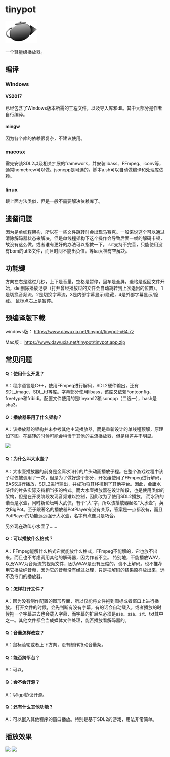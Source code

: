 # tinypot
<img src="https://raw.githubusercontent.com/scarsty/bigpot/master/logo.png" width = "20%" />

一个轻量级播放器。

## 编译
### Windows
#### VS2017
已经包含了Windows版本所需的工程文件，以及导入库和dll。其中大部分是作者自行编译。
#### mingw
因为各个库的依赖很复杂，不建议使用。

### macosx
需先安装SDL2以及相关扩展的framework，并安装libass、FFmpeg、iconv等，通常homebrew可以做。jsoncpp是可选的。脚本a.sh可以自动做编译和处理库依赖。

### linux
跟上面方法类似，但是一般不需要解决依赖库了。

## 遗留问题
因为是单线程架构，所以在一些文件跳转时会出现马赛克。一般来说这个可以通过清除解码器状态来解决，但是单线程架构下这个操作会导致后面一帧的解码卡顿，故没有这么做。或者谁有更好的办法可以指教一下。
srt支持不完善，只能使用没有bom的utf8文件，而且时间不能出负值。等ka大神有空解决。

## 功能键
方向左右是跳过几秒，上下是音量，空格是暂停，回车是全屏，退格是返回文件开始，del删除播放记录（打开曾经播放过的文件会自动跳转到上次退出的位置）。
1是切换音频流，2是切换字幕流，3是内部字幕显示/隐藏，4是外部字幕显示/隐藏。
鼠标点右上是暂停。

## 预编译版下载
windows版：
<https://www.dawuxia.net/tinypot/tinypot-x64.7z>

Mac版：
<https://www.dawuxia.net/tinypot/tinypot.app.zip>


## 常见问题

#### Q：使用什么开发？
A：程序语言是C++，使用FFmpeg进行解码，SDL2硬件输出，还有SDL_image、SDL_ttf等库。字幕部分使用libass，该库又依赖Fontconfig、freetype和fribidi。配置文件使用的是tinyxml2和jsoncpp（二选一），hash是sha3。

#### Q：播放器采用了什么架构？
A：该播放器的架构并未参考其他主流播放器，而是重新设计的单线程预解，原理如下图。在跳转的时候可能会稍慢于其他的主流播放器，但是相差并不明显。

<img src="https://raw.githubusercontent.com/scarsty/bigpot/master/pic/ac.png" width = "50%" />

#### Q：为什么叫大水壶？
A：大水壶播放器的前身是金庸水浒传的片头动画播放子程。在整个游戏过程中该子程仅被调用了一次，但是为了做好这个部分，开发组使用了FFmpeg进行解码，BASS进行播放，SDL2进行输出，并成功将其移植到了其他平台。因此，金庸水浒传的片头实际支持相当多的格式。而大水壶播放器在设计阶段，也是使用类似的架构，但是在开发阶段发现音频难以控制，因此改为了使用SDL2播放。
而水浒的谐音是水壶，同时新论坛叫大武侠，有个“大”字，所以该播放器起名“大水壶”，英文BigPot。至于跟著名的播放器PotPlayer有没有关系，答案是一点都没有，而且PotPlayer的功能远远强于大水壶，名字有点像只是巧合。

另外现在改叫小水壶了……

#### Q：可以播放什么格式？
A：FFmpeg能解什么格式它就能放什么格式，FFmpeg不能解的，它也放不出来。而且也不考虑调用其他的解码器，因为作者不会。
特别地，不能播放WAV，以及WAV为音频流的视频文件，因为WAV是没有压缩的，谈不上解码。也不推荐用它播放纯音频，因为它的音频没有经过处理，只是把解码的结果原样放出来，远不及专门的播放器。

#### Q：怎样打开文件？
A：因为没有制作配置的图形界面，所以仅能将文件拖到图标或者窗口上进行播放。
打开文件的时候，会先判断有没有字幕，有的话会自动载入。或者播放的时候拖一个字幕进去也会载入字幕，而字幕的扩展名必须是ass、ssa、srt、txt其中之一。其他文件都会当成媒体文件处理，能否播放看解码器的。

#### Q：音量怎样改变？
A：鼠标滚轮或者上下方向，没有制作拖动音量条。

#### Q：能否跨平台？
A：可以。

#### Q：会不会开源？
A：以lgpl协议开源。

#### Q：还有什么其他功能？

A：可以嵌入其他程序的窗口播放。特别是基于SDL2的游戏，用法非常简单。

## 播放效果
<img src="https://raw.githubusercontent.com/scarsty/bigpot/master/pic/1.png" width = "80%" />

<img src="https://raw.githubusercontent.com/scarsty/bigpot/master/pic/2.png" width = "80%" />

